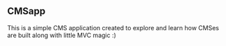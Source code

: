 CMSapp
---

This is a simple CMS application created to explore and learn how CMSes are built along with little MVC magic :)
